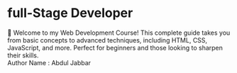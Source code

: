 # full-Stage Developer
🚀 Welcome to my Web Development Course! This complete guide takes you from basic concepts to advanced techniques, including HTML, CSS, JavaScript, and more. Perfect for beginners and those looking to sharpen their skills.
<br>
Author Name : Abdul Jabbar
